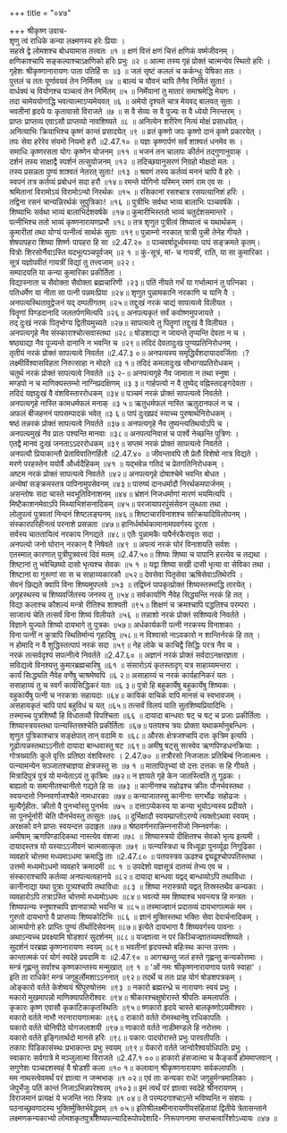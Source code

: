 +++
title = "०४७"

+++
श्रीकृष्ण उवाच-  
शृणु त्वं राधिके कन्या लक्ष्मणस्य हरेः प्रियाः ।  
सहस्रे द्वे लोमशश्च बोधयामास तत्त्वतः ॥१ ॥
क्षणं वित्तं क्षणं चित्तं क्षणिकं वर्ष्मजीवनम् ।  
क्षणिकाश्चापि सङ्कल्पाश्चाऽक्षणिको हरिः प्रभुः ॥२ ॥
आत्मा तस्य गृहं प्रोक्तं चात्मन्येव स्थितो हरिः ।  
गृहेशः श्रीकृष्णानारायणः पाता पतिर्हि सः ॥३ ॥
जलं सृष्टं कललं च कर्कन्धुः पेषिका ततः ।  
पुत्तलं च ततः पूर्णावयवं तेन निर्मितम् ॥४ ॥
बाल्यं च यौवनं चापि तैनैव निर्मितं सुताः! ।  
वार्धक्यं च वियोगश्च पञ्चत्वं तेन निर्मितम् ॥५ ॥
निर्मेयानां तु मातारं समाश्रमेद्धि मेयगः ।  
तदा चामेययोगाद्धि भवत्यात्माऽप्यमेयवत् ॥६ ॥
अमेयो दृश्यते चात्र मेयवद् बालवत् सुताः ।  
भवतीनां हृदये यः कृतावासो विराजते ॥७ ॥
स वै सेव्यः स वै पूज्यः स वै ध्येयो निरन्तरम् ।  
प्राप्तः प्राप्तव्य एवाऽसौ प्राप्तव्यो नावशिष्यते ॥८ ॥
अनित्येन शरीरेण नित्यं मोक्षं प्रसाधयेत् ।  
अनित्याभिः क्रियाभिश्च कृष्णं कान्तं प्रसादयेत् ॥९ ॥
व्रतं कृष्णो जपः कृष्णो दानं कृष्णे प्रकारयेत् ।  
तपः सेवा हरेरेव संयमो नियमो हरौ ॥2.47.१० ॥
यज्ञः कृष्णार्पणं सर्वं शाश्वतं धनमेव सः ।  
समाधिः कृष्णरसता योगः कृष्णेन योजनम् ॥११ ॥
भजनं तन चालापः कीर्तनं तद्गुणानुवाक् ।  
दर्शनं तस्य साक्षाद्वै स्पर्शनं तत्सुयोजनम् ॥१२ ॥
तदिच्छयानुसरणं निग्रहो मोक्षदो मतः ।  
तस्य प्रसन्नता पुण्यं शाश्वतं नेतरत् सुताः! ॥१३ ॥
श्रवणं तस्य कर्तव्यं मननं चापि वै हरेः ।  
स्वपनं तत्र कर्तव्यं प्रबोधनं सदा हरौ ॥१४॥
रमन्ते योगिनो यस्मिन् रमणं राम एव सः ।  
श्रमितानां विरामोऽयं विरामोऽन्यो निरर्थकः ॥१५ ॥
रसिकानां रसश्चात्र रसयत्यानिशं हरिः ।  
तद्विना रसनं चान्यन्निरर्थकं सुपुत्रिकाः! ॥१६ ॥
पुत्रीभिः सर्वथा भाव्य बालाभिः पञ्चवर्षके ।  
शिष्याभिः सर्वथा भाव्यं बालाभिर्दशवर्षके ॥१७॥
कुमारीभिस्ततो भाव्यं चतुर्दशसमान्तरे ।  
पत्नीभिश्च ततो भाव्यं कृष्णनारायणप्रभौ ॥१८॥
तत्र शृणुत पुत्रीत्वं शिष्यात्वं च यथार्थकम् ।  
कुमारीतां तथा योग्यं पत्नीत्वं सार्थकं सुताः ॥१९॥
पुन्नाम्नो नरकात् त्रात्री पुत्त्री तेनेह गीयते ।  
शेषपापहरा शिष्या शिर्ष्णः पापहरा हि सा ॥2.47.२० ॥
पञ्चवर्षादूर्ध्वमस्याः पापं सङ्क्रमते कृतम्।  
पित्रोः शिरसोर्नैवाऽस्ति यदभूत्पञ्चपूर्वजम् ॥२ १ ॥
कुं-सूत्रं, मां- च गायत्रीं, राति, या सा कुमारिका ।  
सूत्रं यज्ञोपवीतं गायत्रीं विद्यां तु तत्त्वजाम् ॥२२।  
सम्पादयति या कन्या कुमारिका प्रकीर्तिता ।  
विद्यास्नाता च सैवोक्ता सैवोक्ता ब्रह्मचारिणी ।२३॥
पतिं नीयते गर्भं या गर्भात्मानं तु पत्निका ।  
पतिधर्मेण या नीता सा पत्नी पन्नमःप्रिया ॥२४॥
शृणुत पुन्नामकानि नरकाणि च यानि वै ।  
अनपत्यस्थितावुद्वेजनं यद् दम्पतीगतम् ॥२५॥
तद्दुःखं नरकं चाद्यं सापत्यत्वे विलीयत ।  
पितॄणां पिण्डदानादि जलतर्पणमित्यपि ॥२६॥
अनपत्यकृतं सर्वं कवोष्णमुपजायते ।  
तद् दुःखं नरकं पितृभोग्य द्वितीयमुच्यते ॥२७॥
सापत्यत्वे तु पितॄणां तद्दुःखं वै विलीयत ।  
अनपत्यगृहे नैव संस्काराश्चोत्सवास्तथा ॥२८॥
षोडशाद्या न जायन्ते तृप्यन्ति देवता न च ।  
षष्ठ्याद्या नैव पूज्यन्ते दानानि न भवन्ति च ॥२९॥
तदिदं देवतादुःख पुण्यप्रतिनिरोधनम् ।  
तृतीयं नरकं प्रोक्तं सापत्यत्वे निवर्तत ॥2.47.३ ०॥
अनपत्यस्य समृद्धिर्वंशदायादवर्जिताः ।?  
लक्ष्मीर्विश्वासविहता निरुत्साहा न मोदते ॥३ १॥
तदिदं कमलादुःख सौभाग्यप्रतिरोधकम् ।  
चतुर्थ नरकं प्रोक्तं सापत्यत्वे निवर्तते ॥३ २-॥
अनपत्यगृहे नैव जामाता न तथा स्नुषा ।  
मण्डपो न च माणिक्यस्तम्भो नाग्निप्रदक्षिणम् ॥३ ३॥
गार्हपत्यो न वै तुष्येद् वह्निस्तदङ्गदेवता ।  
तदिदं यज्ञदुःखं वै वंशविस्ताररोधकम् ॥३४॥
पञ्चमं नरकं प्रोक्तं सापत्यत्वे निवर्तते ।  
अनपत्यगृहे नास्ति कामधर्मफलं मनाक् ॥३ ५॥
ऋतुधर्मफलं नास्ति ऋतुदानफलं न च ।  
अफलं बीजहननं पापसम्पादकं भवेत् ॥३ ६॥
पापं दुःखप्रदं स्याच्च पुरुषार्थनिरोधकम् ।  
षष्ठं तन्नरकं प्रोक्तं सापत्यत्वे निवर्तते ॥३७॥
अनपत्यगृहे नैव तुष्यन्त्यतिथयोऽपि च ।  
अनपत्यमुखं नैव प्रातः पश्यन्ति मानवाः ॥३८॥
अनपत्यनिवासं च पार्श्वे नेच्छन्ति पुत्रिणः ।  
एतद्वै मानवं दुःखं जनताऽऽदररोधकम् ॥३९॥
सप्तमं नरकं प्रोक्तं सापत्यत्वे निवर्तते ।  
अनपत्यौ प्रियाकान्तौ प्रेताविवातिगर्हितौ ॥2.47.४० ॥
जीवन्तावपि तौ प्रेतौ विशेषो नात्र विद्यते ।  
मरणे परहस्तेन ययोर्वै और्ध्वदैहिकम् ॥४१ ॥
यद्भवेन्न गतिदं च प्रेतगतिनिरोधकम् ।  
अष्टम नरकं प्रोक्तं सापत्यत्वे निवर्तते ॥४२॥
अनपत्यगृहे दोषाश्चेमे भवन्ति बोधत ।  
अन्येषां सङ्क्रमस्तत्र पापिनामुपसेवनम् ॥४३॥
पारुष्यं दानधर्मादौ निरर्थकमपार्जनम् ।  
असन्तोषः सदा चास्ते भवभूतिविनाशनम् ॥४४॥
भ्रंशनं निजधर्माणां मारणं भयमित्यपि ।  
मिष्टैकाशनमेवाऽपि मिथ्याभिशंसनादिकम् ॥४५॥
परजायापरपुंसंसेवन लुब्धता तथा ।  
लोलुपत्वं पुत्रवतां निन्दनं शिष्टलङ्घनम् ॥४६॥
शिष्टाचारविनाशश्च सत्क्रियादिविलोपनम् ।  
संस्कारपरिहीनत्वं परनाशे प्रसन्नता ॥४७॥
हानिर्धर्मार्थकामानामपवर्गस्य दूरता ।  
सर्वस्य चाततायित्वं नरकाय निगद्यते ॥४८॥
एतैः पुन्नामकैः पापैर्नरकैरावृतः सदा ।  
अनपत्यो जनो घोरान् नरकान् वै निषेवते ॥४९ ॥
अपत्यं नरकं घोरं विनाशयति सर्वशः ।  
एतस्मात् कारणात् पुत्रीपुत्रवत्त्वं दिवं मतम् ॥2.47.५०॥
शिष्यः शिष्या च पापानि हरत्येव च तद्यथा ।  
शिष्टानां तु भवेच्छिष्यो दासो भृत्यश्च सेवकः ॥५ १ ॥
यद्वा शिष्या सखी दासी भृत्या वा सेविका तथा ।  
शिष्टानां वा गुरूणां सा स च साहाय्यकारकौ ॥५२॥
देवसेवा पितृसेवा ऋषिसेवाऽतिथेरपि ।  
सेवनं छिद्यते क्वापि विना शिष्यमुपप्लवे ॥५३ ॥
तद्विघ्नं पापकृत्प्रोक्तं शिष्यस्तस्माद्धि तारयेत् ।  
अगृहस्थस्य च शिष्यवर्जितस्य जनस्य तु ॥५४॥
सर्वकार्याणि नैवेह सिद्ध्यन्ति नरकं हि तत् ।  
विद्या कलाश्च कौशल्यं मन्त्रो रीतिश्च शाश्वती ॥९५॥
शिक्षणं च क्रमश्चापि पद्धतिश्च परम्परा ।  
साजात्यं चेति तत्सर्वं विना शिष्यं विलीयते ॥५६ ॥
तन्नाशो नरकं प्रोक्तं सशिष्यत्वे निवर्तते ।  
विज्ञाने युज्यते शिष्यो दायभागे तु पुत्रकः ॥५७॥
अर्धकार्यकरी पत्नी नरकस्य विनाशकाः ।  
विना पत्नीं न कुत्रापि स्थितिर्मान्यं गृहादिषु ॥५८॥
न विश्वासो नाऽवकारो न शान्तिर्नरकं हि तत् ।  
न होमादि न वै शुद्धिस्तत्पापं नरकं सदा ॥५९॥
नेह लोके च काचिद्वै सिद्धिः परत्र नैव च ।  
नरकं तत्सर्वदृश्यं सपत्नीत्वे निवर्तते ॥2.47.६० ॥
अज्ञानं नरकं प्रोक्तं सर्वदाऽनक्षरज्ञता ।  
सविद्यत्वे विनश्यत्तु कुमारब्रह्मचारिषु ॥६१ ॥
संसारोऽयं कृतस्तादृग् यत्र साहाय्यमन्तरा ।  
कार्यं सिःद्ध्यति नैवेह वर्णेषु चाश्रमेष्वपि ॥६ २॥
असाहाय्यं च नरकं कार्यहानिकरं यतः ।  
ससाहाय्यं तु च स्वर्गं कार्यसिद्धिकरं यतः ॥६ ३॥
पुत्रो हि बहुकार्येषु बहुकार्येषु शिष्यकः ।  
वहुकार्येषु पत्नी च नरकत्राः सहायदाः ॥६४॥
कायिकं वाचिकं वापि मानसं च स्वभावजम् ।  
असहायकृतं चापि पापं बहुविधं च यत् ॥६५॥
तत्सर्वं विलयं याति सुतशिष्यप्रियादिभिः ।  
तस्माच्च पुत्रशिष्यौ हि विधातव्यौ विपश्चिता ॥६६ ॥
दायादा बान्धवाः षट् च षट् च प्रजाः प्रकीर्तिताः ।  
शिष्यास्त्रयस्तथा पत्न्यस्तिस्रश्चेति प्रकीर्तिताः ॥६७॥
पतयश्च त्रयः प्रोक्ता यथाकर्मानुबन्धिनः ।  
शृणुत पुत्रिकाश्चात्र सङ्क्षेपात् तान् वदामि वः ॥६८॥
औरसः क्षेत्रजश्चापि दत्तः कृत्रिम इत्यपि ।  
गूढोत्पन्नस्तथाऽऽनीतो दायादा बान्धवास्तु षट ॥६९॥
अमीषु षट्सु सत्स्वेव ऋणपिण्डधनक्रियाः ।  
गोत्रख्यातिः कुले वृत्तिः प्रतिष्ठा वंशविस्तरः । 2.47.७० ॥
तत्रौरसो निजजातः प्रतिबिम्बं निजात्मनः ।  
पत्न्यामन्येन सञ्जातश्चाज्ञया क्षेत्रजस्तु सः ॥७ १ ॥
मातापितृभ्यां यो दत्तः दत्तकः स हि गीयते ।  
मित्रादिपुत्रं पुत्रं यो मन्येताऽयं तु कृत्रिमः ॥७२॥
न ज्ञायते गृहे केन जातस्त्विति तु गूढकः ।  
बाह्यतो यः समानीतश्चानीतो गद्यते हि सः ॥७३ ॥
कानीनश्च सहोढश्च क्रीतः पौनर्भवस्तथा ।  
स्वयन्दत्तो निम्नवर्णाजश्चैते नामधारकाः ॥७४॥
कन्याजातस्सु कानीनाः सगर्भोढः सहोढजः ।  
मूल्यैर्गृहीतः. क्रीतो वै पुनर्भ्वास्तु पुनर्भवः ॥७५ ॥
दत्ताऽप्येकस्य या कन्या भूयोऽन्यस्य प्रदीयते ।  
सा पुनर्भूर्नारी चेति पौनर्भवस्तु तत्सुतः ॥७६ ॥
दुर्भिक्षादौ स्वयम्प्राप्तोऽरण्ये त्यक्तोऽथवा स्वयम् ।  
अरक्षको वने प्राप्तः स्वयन्दत्त उदाहृतः ॥७७॥
श्रेष्ठवर्णनरान्निम्ननारीजो निम्नवर्णकः ।  
अमीषाम् ऋणपिण्डादिकथा नास्त्येव वंशजा ॥७८ ॥
शिष्यास्त्रयो दीक्षितश्च सेवको भृत्य इत्यमी ।  
दायादस्तत्र यो यस्याऽऽजीवनं चात्मसात्कृतः ॥७९ ॥
पत्न्यस्त्रिधा च विध्यूढा पुनर्व्यूढा निगूढिका ।  
व्यवहारे चोत्तमा मध्यमाऽधमा क्रमाद्धि ताः ॥2.47.८० ॥
पतयस्त्रय ऊढश्च द्व्यढूश्चोपपतिस्तथा ।  
उत्तमो मध्यमोऽधमो व्यवहारे क्रमादमी ॥८ १ ॥
उपदेशो यज्ञसूत्रं दातव्यं तेभ्य एव च ।  
संस्काराश्चापि कर्तव्या अनपत्यत्वहानये ॥८२॥
दायादा बान्धवा यद्वद् बान्धव्योऽपि तथाविधाः ।  
कानीनाद्या यथा पुत्राः पुत्र्यश्चापि तथाविधाः ॥८३ ॥
शिष्या नरास्त्रयो यद्वत् तिस्रस्तथैव कन्यकाः ।  
व्यवहारोऽपि तत्राऽस्ति चोत्तमो मध्यमोऽधमः ॥८४॥
भवत्यो मम शिष्याश्च भवन्त्यत्र हि मन्त्रतः ।  
शिष्यपत्न्यः स्नुषाश्चापि ज्ञानपात्र्यो भवन्ति च ॥८५॥
तस्माज्ज्ञानं प्रदातव्यं दायभागात्मकं मम ।  
गुरुतो दायभागो वै प्राप्तव्यः शिष्यकोटिभिः ॥८६ ॥
ज्ञानं मुक्तिस्तथा भक्तिः सेवा देवार्चनादिकम् ।  
आत्मयोगो हरेः प्राप्तिः पुण्यं तीर्थादिसेवनम् ॥८७॥
इत्येते दायभागा वै शिष्यवर्गस्य पावनाः ।  
अथाऽन्यच्च प्रवक्ष्यामि षोडशारं सुदर्शनम् ॥८८॥
यज्ज्ञात्वा न परं किञ्चिज्ज्ञातव्यमवशिष्यते ।  
सुदर्शनं परब्रह्म कृष्णनारायणः स्वयम् ॥८९॥
भवतीनां हृदयस्थो बहिःस्थः कान्त उत्तमः ।  
कान्तात्मकं परं योगं स्वदेहे प्रवदामि वः ॥2.47.९० ॥
आगच्छन्तु जलं हस्ते गृह्णन्तु कन्यकोत्तमाः ।  
मन्त्रं गृह्णन्तु सर्वाश्च कृष्णकान्तस्य मन्मुखात् ॥९ १ ॥
'ओं नमः श्रीकृष्णनारायणाय पतये स्वाहा' ।  
इति ता राधिके! मन्त्रं जगृहुर्लोमशाऽऽननात् ॥९२॥
तदर्थे च ततः प्राह योगं षोडशपत्रकम् ।  
ओङ्कारो वर्तते केशेष्वयं श्रीपुरुषोत्तमः ॥९३ ॥
नकारो ब्रह्मरन्ध्रे च नारायणः स्वयं प्रभुः ।  
मकारो मुखमापन्नो माणिक्यापतिरीश्वरः ॥९४॥
श्रीकारश्चक्षुषोरास्ते श्रीपतिः कमलापतिः ।  
कृकारः कृष्ण एवासौ कृकाटिकाकृतस्थितिः ॥९५॥
ष्णकारो हृदये चास्ते बालकृष्णोऽयमीश्वरः ।  
मकारो वर्तते नाभौ नरनारायणात्मकः ॥९६॥
राकारो वर्तते रोमस्थानेषु राधिकापतिः ।  
यकारो वर्तते योनिपीठे योगजलाशयी ॥९७॥
णाकारो वर्तते नाडीमण्डले हि नरोत्तमः ।  
यकारो वर्तते इङ्गितार्थदो मानसे हरिः ॥९८॥
पकारः पादयोरास्ते प्रभुः पारवतीपतिः ।  
तकारः पिडिकासंस्थः प्रभाकान्तः प्रभुः स्वयम् ॥९९॥
येकारो वर्तते जान्वोरैश्वर्याधिपतिः प्रभुः ।  
स्वाकारः सर्वगात्रे मे मञ्जुलात्मा विराजते ॥2.47.१ ००॥
हाकारो हंसजात्मा च कैङ्कर्ये होममाप्तवान् ।  
सगुणेशः पञ्चदशस्वहं वै षोडशी कला ॥१० १॥
कलावान् श्रीकृष्णनारायणः सर्वकलापतिः ।  
मम नाथस्त्वेवमर्थं परं ज्ञात्वा न जन्मभाक् ॥१ ०२॥
एवं ताः कन्यका राधे! जगृहुर्मन्त्रमालिकाः ।  
जेपुर्भेजुः पतिं कान्तं निजाऽभिन्नपरेश्वरम् ॥१०३॥
इमं त्वर्थं परं ज्ञात्वा स्वदेहे श्रीनरायणम् ।  
विराजमानं प्रत्यक्षं ये भजन्ति नराः स्त्रियः ॥१ ०४॥
ते परम्पदगाश्चाऽन्ते भविष्यन्ति न संशयः ।  
पठनाच्छ्रवणादस्य भुक्तिर्मुक्तिर्भवेद्ध्रुवम् ॥१ ०५॥
इतिश्रीलक्ष्मीनारायणीयसंहितायां द्वितीये त्रेतासन्ताने लक्ष्मणकन्यकाभ्यो लोमशकृतपुत्रशिष्यपत्न्यादिरूपोपदेशादि- निरूपणनामा सप्तचत्वारिंशोऽध्यायः ॥४७ ॥
    
    
